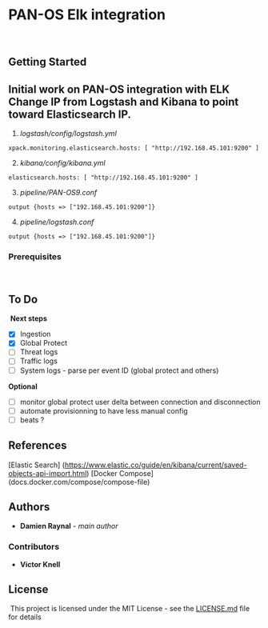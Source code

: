 # PAN-OS Elk integration
​
## Getting Started
​
Initial work on PAN-OS integration with ELK
Change IP from Logstash and Kibana to point toward Elasticsearch IP.
​
---
1. *logstash/config/logstash.yml*
```
xpack.monitoring.elasticsearch.hosts: [ "http://192.168.45.101:9200" ]
```

2. *kibana/config/kibana.yml*
```
elasticsearch.hosts: [ "http://192.168.45.101:9200" ]
```

3. *pipeline/PAN-OS9.conf*
```
output {hosts => ["192.168.45.101:9200"]}
```

4. *pipeline/logstash.conf*
```
output {hosts => ["192.168.45.101:9200"]}
```
### Prerequisites
​
## To Do
​
**Next steps**
- [x] Ingestion
- [x] Global Protect
- [ ] Threat logs
- [ ] Traffic logs
- [ ] System logs - parse per event ID (global protect and others)
​

**Optional**
- [ ] monitor global protect user delta between connection and disconnection
- [ ] automate provisionning to have less manual config
- [ ] beats ?

## References

[Elastic Search] (https://www.elastic.co/guide/en/kibana/current/saved-objects-api-import.html)
[Docker Compose] (docs.docker.com/compose/compose-file)

## Authors
* **Damien Raynal** - *main author*

### Contributors 

* **Victor Knell**

## License
​
This project is licensed under the MIT License - see the [LICENSE.md](https://github.com/damray/panelk/blob/master/LICENSE.md) file for details